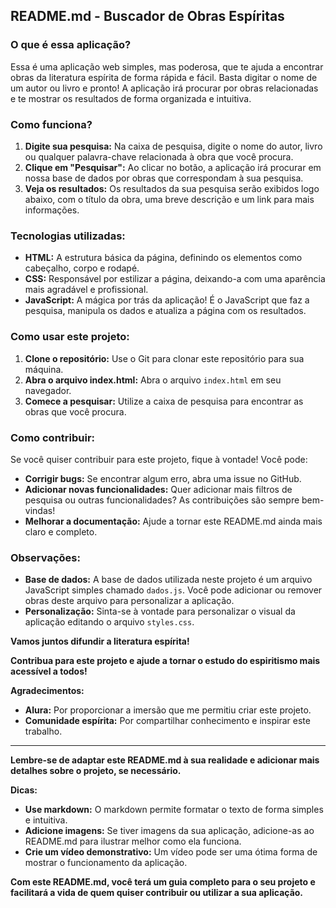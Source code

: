 ## **README.md - Buscador de Obras Espíritas**

### **O que é essa aplicação?**

Essa é uma aplicação web simples, mas poderosa, que te ajuda a encontrar obras da literatura espírita de forma rápida e fácil. Basta digitar o nome de um autor ou livro e pronto! A aplicação irá procurar por obras relacionadas e te mostrar os resultados de forma organizada e intuitiva.

### **Como funciona?**

1. **Digite sua pesquisa:** Na caixa de pesquisa, digite o nome do autor, livro ou qualquer palavra-chave relacionada à obra que você procura.
2. **Clique em "Pesquisar":** Ao clicar no botão, a aplicação irá procurar em nossa base de dados por obras que correspondam à sua pesquisa.
3. **Veja os resultados:** Os resultados da sua pesquisa serão exibidos logo abaixo, com o título da obra, uma breve descrição e um link para mais informações.

### **Tecnologias utilizadas:**

* **HTML:** A estrutura básica da página, definindo os elementos como cabeçalho, corpo e rodapé.
* **CSS:** Responsável por estilizar a página, deixando-a com uma aparência mais agradável e profissional.
* **JavaScript:** A mágica por trás da aplicação! É o JavaScript que faz a pesquisa, manipula os dados e atualiza a página com os resultados.

### **Como usar este projeto:**

1. **Clone o repositório:** Use o Git para clonar este repositório para sua máquina.
2. **Abra o arquivo index.html:** Abra o arquivo `index.html` em seu navegador.
3. **Comece a pesquisar:** Utilize a caixa de pesquisa para encontrar as obras que você procura.

### **Como contribuir:**

Se você quiser contribuir para este projeto, fique à vontade! Você pode:

* **Corrigir bugs:** Se encontrar algum erro, abra uma issue no GitHub.
* **Adicionar novas funcionalidades:** Quer adicionar mais filtros de pesquisa ou outras funcionalidades? As contribuições são sempre bem-vindas!
* **Melhorar a documentação:** Ajude a tornar este README.md ainda mais claro e completo.

### **Observações:**

* **Base de dados:** A base de dados utilizada neste projeto é um arquivo JavaScript simples chamado `dados.js`. Você pode adicionar ou remover obras deste arquivo para personalizar a aplicação.
* **Personalização:** Sinta-se à vontade para personalizar o visual da aplicação editando o arquivo `styles.css`.

**Vamos juntos difundir a literatura espírita!**

**Contribua para este projeto e ajude a tornar o estudo do espiritismo mais acessível a todos!**

**Agradecimentos:**

* **Alura:** Por proporcionar a imersão que me permitiu criar este projeto.
* **Comunidade espírita:** Por compartilhar conhecimento e inspirar este trabalho.

---

**Lembre-se de adaptar este README.md à sua realidade e adicionar mais detalhes sobre o projeto, se necessário.**

**Dicas:**

* **Use markdown:** O markdown permite formatar o texto de forma simples e intuitiva.
* **Adicione imagens:** Se tiver imagens da sua aplicação, adicione-as ao README.md para ilustrar melhor como ela funciona.
* **Crie um vídeo demonstrativo:** Um vídeo pode ser uma ótima forma de mostrar o funcionamento da aplicação.

**Com este README.md, você terá um guia completo para o seu projeto e facilitará a vida de quem quiser contribuir ou utilizar a sua aplicação.**
